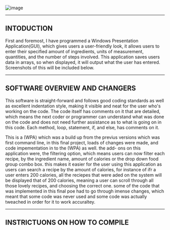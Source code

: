 ![image](https://github.com/ThakeerMoola/POE_PROG6221/assets/102582551/062ddad9-41ae-46ee-8af8-7f9359b66e43)

-----------
INTODUCTION
-----------
First and foremost, I have programmed a Windows Presentation Application(GUI), which gives users a user-friendly look, it allows users to enter their specified amount of ingredients, units of measurement, quantities, and the number of steps involved. This application saves users data in arrays, so when displayed, it will output what the user has entered. Screenshots of this will be included below.

------------------------------
SOFTWARE OVERVIEW AND CHANGERS
------------------------------
This software is straight-forward and follows good coding standards as well as excellent indentation style, making it visible and neat for the user who's working on the code. The code itself has comments on it that are detailed, which means the next coder or programmer can understand what was done on the code and does not need further assistance as to what is going on in this code. Each method, loop, statement, if, and else, has comments on it.

This is a (WPA) which was a build up from the previus versions which was first command line, in this final project, loads of changes were made, and code impementation in to the (WPA) as well. the add- ons on this application were, the filtering option, which means users can now filter each recipe, by the ingredient name, amount of calories or the drop down food group combo box. this makes it easier for the user using this application as users can search a recipe by the amount of calories, for instance of ifr a user enters 200 calories, all the reciepes that were aded on the system will be displayed that of 200 calories, meaning a user can scroll through all those lovely recipes, and choosing the correct one. some of the code that was implemented in this final poe had to go through imense changes, which meant that some code was never used and some code was actually tweached in order for it to work accuraltey. 

--------------------------------
INSTRICTUONS ON HOW TO COMPILE
--------------------------------


